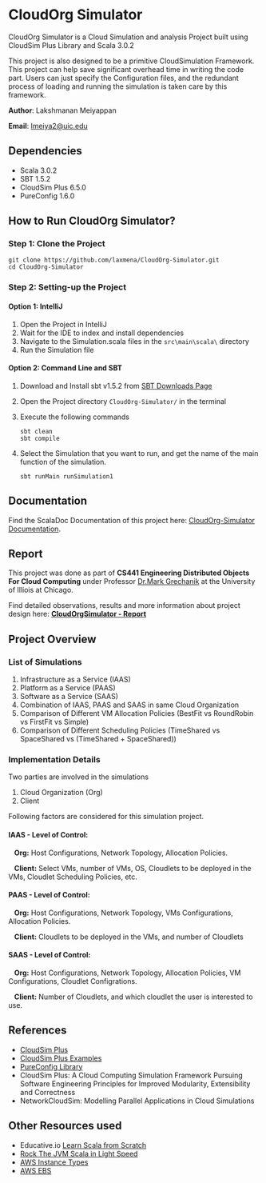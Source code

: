 # CloudOrg Simulator

CloudOrg Simulator is a Cloud Simulation and analysis Project built using CloudSim Plus Library and Scala 3.0.2 

This project is also designed to be a primitive CloudSimulation Framework. This project can help save significant overhead time in writing the code part. Users can just specify the Configuration files, and the redundant process of loading and running the simulation is taken care by this framework.

**Author**: Lakshmanan Meiyappan

**Email**: lmeiya2@uic.edu

## Dependencies

- Scala 3.0.2
- SBT 1.5.2
- CloudSim Plus 6.5.0
- PureConfig 1.6.0

## How to Run CloudOrg Simulator?

### Step 1: Clone the Project
```shell
git clone https://github.com/laxmena/CloudOrg-Simulator.git
cd CloudOrg-Simulator
```

### Step 2: Setting-up the Project 
#### Option 1: IntelliJ
1. Open the Project in IntelliJ
2. Wait for the IDE to index and install dependencies
3. Navigate to the Simulation<x>.scala files in the `src\main\scala\` directory
4. Run the Simulation file

#### Option 2: Command Line and SBT 
1. Download and Install sbt v1.5.2 from [SBT Downloads Page](https://www.scala-sbt.org/download.html)
2. Open the Project directory `CloudOrg-Simulator/` in the terminal
3. Execute the following commands
    ```shell
   sbt clean
   sbt compile
   ```
4. Select the Simulation that you want to run, and get the name of the main function of the simulation.

    ```shell
    sbt runMain runSimulation1 
    ```

## Documentation

Find the ScalaDoc Documentation of this project here: [CloudOrg-Simulator Documentation](https://laxmena.github.io/CloudOrg-Simulator/).

## Report

This project was done as part of **CS441 Engineering Distributed Objects For Cloud Computing** under Professor [Dr.Mark Grechanik](https://www.cs.uic.edu/~drmark) at the University of Illiois at Chicago.

Find detailed observations, results and more information about project design here: **[CloudOrgSimulator - Report](report/index.md)**

## Project Overview

### List of Simulations
1. Infrastructure as a Service (IAAS)
2. Platform as a Service (PAAS)
3. Software as a Service (SAAS)
4. Combination of IAAS, PAAS and SAAS in same Cloud Organization
5. Comparison of Different VM Allocation Policies (BestFit vs RoundRobin vs FirstFit vs Simple)
6. Comparison of Different Scheduling Policies (TimeShared vs SpaceShared vs (TimeShared + SpaceShared))

### Implementation Details

Two parties are involved in the simulations
1. Cloud Organization (Org)
2. Client

Following factors are considered for this simulation project.

#### IAAS - Level of Control:

&nbsp;&nbsp; **Org:** Host Configurations, Network Topology, Allocation Policies.

&nbsp;&nbsp; **Client:** Select VMs, number of VMs, OS, Cloudlets to be deployed in the VMs, Cloudlet Scheduling Policies, etc.

#### PAAS - Level of Control:

&nbsp;&nbsp; **Org:** Host Configurations, Network Topology, VMs Configurations, Allocation Policies.

&nbsp;&nbsp; **Client:** Cloudlets to be deployed in the VMs, and number of Cloudlets

#### SAAS - Level of Control:

&nbsp;&nbsp; **Org:** Host Configurations, Network Topology, Allocation Policies, VM Configurations, Cloudlet Configrations.

&nbsp;&nbsp; **Client:** Number of Cloudlets, and which cloudlet the user is interested to use.

## References

- [CloudSim Plus](https://cloudsimplus.org/)
- [CloudSim Plus Examples](https://github.com/manoelcampos/cloudsimplus/tree/master/cloudsim-plus-examples)
- [PureConfig Library](https://github.com/pureconfig/pureconfig)
- CloudSim Plus: A Cloud Computing Simulation Framework Pursuing Software Engineering Principles for Improved Modularity, Extensibility and Correctness
- NetworkCloudSim: Modelling Parallel Applications in Cloud Simulations

## Other Resources used
- Educative.io [Learn Scala from Scratch](https://www.educative.io/courses/learn-scala-from-scratch) 
- [Rock The JVM Scala in Light Speed](https://www.youtube.com/watch?v=-8V6bMjThNo)
- [AWS Instance Types](https://aws.amazon.com/ec2/instance-types/)
- [AWS EBS](https://aws.amazon.com/ebs/features/)